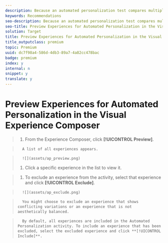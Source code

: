 ```yaml
---
description: Because an automated personalization test compares multiple offers on a page, it is helpful to preview the page with each experience.
keywords: Recommendations
seo-description: Because an automated personalization test compares multiple offers on a page, it is helpful to preview the page with each experience.
seo-title: Preview Experiences for Automated Personalization in the Visual Experience Composer
solution: Target
title: Preview Experiences for Automated Personalization in the Visual Experience Composer
title_outputclass: premium
topic: Premium
uuid: dc7f98a4-586d-4db3-89a7-4a82cc478bac
badge: premium
index: y
internal: n
snippet: y
translate: y
---
```


# Preview Experiences for Automated Personalization in the Visual Experience Composer


>1. From the Experience Composer, click **[!UICONTROL  Preview]**.

>       A list of all experiences appears. 

>       ![](assets/ap_preview.png) 
>1. Click a specific experience in the list to view it.

>1. To exclude an experience from the activity, select that experience and click **[!UICONTROL  Exclude]**.

>       ![](assets/ap_exclude.png) 

>       You might choose to exclude an experience that shows conflicting variations or an experience that is not aesthetically balanced. 

>       By default, all experiences are included in the Automated Personalization activity. To include an experience that has been excluded, select the excluded experience and click **[!UICONTROL  Include]**. 
